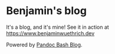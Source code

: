 # Benjamin's blog

It's a blog, and it's mine! See it in action at
<https://www.benjaminwuethrich.dev>

Powered by [Pandoc Bash Blog](https://github.com/bewuethr/pandoc-bash-blog).
